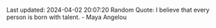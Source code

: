 Last updated: 2024-04-02 20:07:20
Random Quote: I believe that every person is born with talent. - Maya Angelou